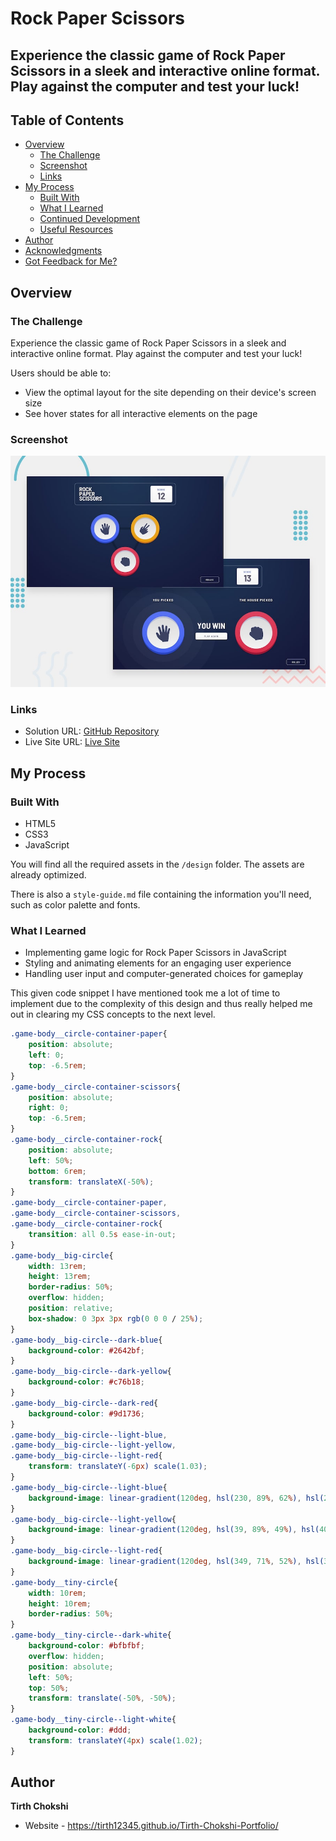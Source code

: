 # Rock Paper Scissors

## Experience the classic game of Rock Paper Scissors in a sleek and interactive online format. Play against the computer and test your luck!

## Table of Contents

- [Overview](#overview)
  - [The Challenge](#the-challenge)
  - [Screenshot](#screenshot)
  - [Links](#links)
- [My Process](#my-process)
  - [Built With](#built-with)
  - [What I Learned](#what-i-learned)
  - [Continued Development](#continued-development)
  - [Useful Resources](#useful-resources)
- [Author](#author)
- [Acknowledgments](#acknowledgments)
- [Got Feedback for Me?](#got-feedback-for-me)

## Overview

### The Challenge

Experience the classic game of Rock Paper Scissors in a sleek and interactive online format. Play against the computer and test your luck!

Users should be able to:

- View the optimal layout for the site depending on their device's screen size
- See hover states for all interactive elements on the page

### Screenshot

![Design Preview](./design/desktop-preview.jpg)

### Links

- Solution URL: [GitHub Repository](https://github.com/SartHak-0-Sach/Rock-paper-scissors_frontend_project)
- Live Site URL: [Live Site](https://rock-paper-scissors-frontend.netlify.app/)

## My Process

### Built With

- HTML5
- CSS3
- JavaScript

You will find all the required assets in the `/design` folder. The assets are already optimized.

There is also a `style-guide.md` file containing the information you'll need, such as color palette and fonts.

### What I Learned

- Implementing game logic for Rock Paper Scissors in JavaScript
- Styling and animating elements for an engaging user experience
- Handling user input and computer-generated choices for gameplay

This given code snippet I have mentioned took me a lot of time to implement due to the complexity of this design and thus really helped me out in clearing my CSS concepts to the next level.

```css
.game-body__circle-container-paper{
    position: absolute;
    left: 0;
    top: -6.5rem;
}
.game-body__circle-container-scissors{
    position: absolute;
    right: 0;
    top: -6.5rem;
}
.game-body__circle-container-rock{
    position: absolute;
    left: 50%;
    bottom: 6rem;
    transform: translateX(-50%);
}
.game-body__circle-container-paper,
.game-body__circle-container-scissors,
.game-body__circle-container-rock{
    transition: all 0.5s ease-in-out;
}
.game-body__big-circle{
    width: 13rem;
    height: 13rem;
    border-radius: 50%;
    overflow: hidden;
    position: relative;
    box-shadow: 0 3px 3px rgb(0 0 0 / 25%);
}
.game-body__big-circle--dark-blue{
    background-color: #2642bf;
}
.game-body__big-circle--dark-yellow{
    background-color: #c76b18;
}
.game-body__big-circle--dark-red{
    background-color: #9d1736;
}
.game-body__big-circle--light-blue,
.game-body__big-circle--light-yellow,
.game-body__big-circle--light-red{
    transform: translateY(-6px) scale(1.03);
}
.game-body__big-circle--light-blue{
    background-image: linear-gradient(120deg, hsl(230, 89%, 62%), hsl(230, 89%, 65%));
}
.game-body__big-circle--light-yellow{
    background-image: linear-gradient(120deg, hsl(39, 89%, 49%), hsl(40, 84%, 53%));
}
.game-body__big-circle--light-red{
    background-image: linear-gradient(120deg, hsl(349, 71%, 52%), hsl(349, 70%, 56%));
}
.game-body__tiny-circle{
    width: 10rem;
    height: 10rem;
    border-radius: 50%;
}
.game-body__tiny-circle--dark-white{
    background-color: #bfbfbf;
    overflow: hidden;
    position: absolute;
    left: 50%;
    top: 50%;
    transform: translate(-50%, -50%);
}
.game-body__tiny-circle--light-white{
    background-color: #ddd;
    transform: translateY(4px) scale(1.02);
}
```


## Author

<b><strong>Tirth Chokshi</strong></b>
- Website - https://tirth12345.github.io/Tirth-Chokshi-Portfolio/



